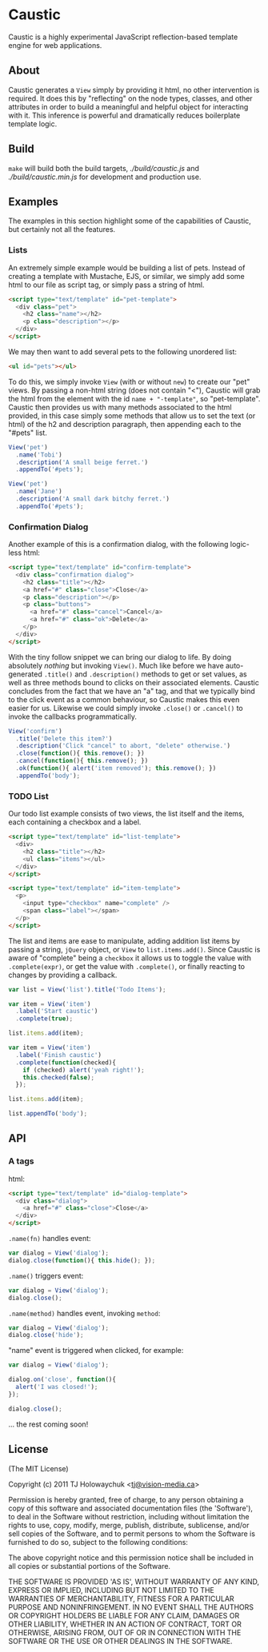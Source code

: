 
# Caustic

  Caustic is a highly experimental JavaScript reflection-based template engine for web applications.

## About

 Caustic generates a `View` simply by providing it html, no other intervention is required. It does this by "reflecting" on the node types, classes, and other attributes in order to build a meaningful and helpful object for interacting with it. This inference is powerful and dramatically reduces boilerplate template logic.

## Build

 `make` will build both the build targets, _./build/caustic.js_ and _./build/caustic.min.js_ for development and production use.

## Examples

The examples in this section highlight some of the capabilities of Caustic, but certainly not all the features.

### Lists

 An extremely simple example would be building a list of pets. Instead of creating a template with Mustache, EJS, or similar, we simply add some html to our file as script tag, or simply pass a string of html.

```html
<script type="text/template" id="pet-template">
  <div class="pet">
    <h2 class="name"></h2>
    <p class="description"></p>
  </div>
</script>
```

We may then want to add several pets to the following unordered list:

```html
<ul id="pets"></ul>
```

To do this, we simply invoke `View` (with or without `new`) to create our "pet" views. By passing a non-html string (does not contain "<"), Caustic will grab the html from the element with the id `name + "-template"`, so "pet-template". Caustic then provides us with many methods associated to the html provided, in this case simply some methods that allow us to set the text (or html) of the h2 and description paragraph, then appending each to the "#pets" list.

```js
View('pet')
  .name('Tobi')
  .description('A small beige ferret.')
  .appendTo('#pets');

View('pet')
  .name('Jane')
  .description('A small dark bitchy ferret.')
  .appendTo('#pets');
```

### Confirmation Dialog

Another example of this is a confirmation dialog, with the following logic-less html:

```html
<script type="text/template" id="confirm-template">
  <div class="confirmation dialog">
    <h2 class="title"></h2>
    <a href="#" class="close">Close</a>
    <p class="description"></p>
    <p class="buttons">
      <a href="#" class="cancel">Cancel</a>
      <a href="#" class="ok">Delete</a>
    </p>
  </div>
</script>
```

With the tiny follow snippet we can bring our dialog to life. By doing absolutely _nothing_ but invoking `View()`. Much like before we have auto-generated `.title()` and `.description()` methods to get or set values, as well as three methods bound to clicks on their associated elements. Caustic concludes from the fact that we have an "a" tag, and that we typically bind to the click event as a common behaviour, so Caustic makes this even easier for us. Likewise we could simply invoke `.close()` or `.cancel()` to invoke the callbacks programmatically.

```js
View('confirm')
  .title('Delete this item?')
  .description('Click "cancel" to abort, "delete" otherwise.')
  .close(function(){ this.remove(); })
  .cancel(function(){ this.remove(); })
  .ok(function(){ alert('item removed'); this.remove(); })
  .appendTo('body');
```

### TODO List

Our todo list example consists of two views, the list itself and the items, each containing a checkbox and a label.

```html
<script type="text/template" id="list-template">
  <div>
    <h2 class="title"></h2>
    <ul class="items"></ul>
  </div>
</script>

<script type="text/template" id="item-template">
  <p>
    <input type="checkbox" name="complete" />
    <span class="label"></span>
  </p>
</script>
```

The list and items are ease to manipulate, adding addition list items by passing a string, `jQuery` object, or `View` to `list.items.add()`. Since Caustic is aware of "complete" being a `checkbox` it allows us to toggle the value with `.complete(expr)`, or get the value with `.complete()`, or finally reacting to changes by providing a callback. 

```js
var list = View('list').title('Todo Items');

var item = View('item')
  .label('Start caustic')
  .complete(true);

list.items.add(item);

var item = View('item')
  .label('Finish caustic')
  .complete(function(checked){
    if (checked) alert('yeah right!');
    this.checked(false);
  });

list.items.add(item);

list.appendTo('body');
```

## API

### A tags

 html:

```html
<script type="text/template" id="dialog-template">
  <div class="dialog">
    <a href="#" class="close">Close</a>
  </div>
</script>
```

 `.name(fn)` handles event:

```js
var dialog = View('dialog');
dialog.close(function(){ this.hide(); });
```

  `.name()` triggers event:

```js
var dialog = View('dialog');
dialog.close();
```
  `.name(method)` handles event, invoking `method`:

```js
var dialog = View('dialog');
dialog.close('hide');
```

  "name" event is triggered when clicked, for example:

```js
var dialog = View('dialog');

dialog.on('close', function(){
  alert('I was closed!');
});

dialog.close();
```


 ... the rest coming soon!

## License 

(The MIT License)

Copyright (c) 2011 TJ Holowaychuk &lt;tj@vision-media.ca&gt;

Permission is hereby granted, free of charge, to any person obtaining
a copy of this software and associated documentation files (the
'Software'), to deal in the Software without restriction, including
without limitation the rights to use, copy, modify, merge, publish,
distribute, sublicense, and/or sell copies of the Software, and to
permit persons to whom the Software is furnished to do so, subject to
the following conditions:

The above copyright notice and this permission notice shall be
included in all copies or substantial portions of the Software.

THE SOFTWARE IS PROVIDED 'AS IS', WITHOUT WARRANTY OF ANY KIND,
EXPRESS OR IMPLIED, INCLUDING BUT NOT LIMITED TO THE WARRANTIES OF
MERCHANTABILITY, FITNESS FOR A PARTICULAR PURPOSE AND NONINFRINGEMENT.
IN NO EVENT SHALL THE AUTHORS OR COPYRIGHT HOLDERS BE LIABLE FOR ANY
CLAIM, DAMAGES OR OTHER LIABILITY, WHETHER IN AN ACTION OF CONTRACT,
TORT OR OTHERWISE, ARISING FROM, OUT OF OR IN CONNECTION WITH THE
SOFTWARE OR THE USE OR OTHER DEALINGS IN THE SOFTWARE.